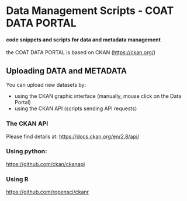# Data Management Scripts - COAT DATA PORTAL
#### code snippets and scripts for data and metadata management

the COAT DATA PORTAL is based on CKAN (https://ckan.org/)

## Uploading DATA and METADATA


You can upload new datasets by:
 - using the CKAN graphic interface (manually, mouse click on the Data Portal)
 - using the CKAN API (scripts sending API requests)
 
### The CKAN API
Please find details at: https://docs.ckan.org/en/2.8/api/

### Using python:

https://github.com/ckan/ckanapi

### Using R

https://github.com/ropensci/ckanr
